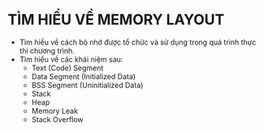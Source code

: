 # TÌM HIỂU VỀ MEMORY LAYOUT
- Tìm hiểu về cách bộ nhớ được tổ chức và sử dụng trong quá trình thực thi chương trình.
- Tìm hiểu về các khái niệm sau:
  - Text (Code) Segment
  - Data Segment (Initialized Data)
  - BSS Segment (Uninitialized Data)
  - Stack
  - Heap
  - Memory Leak
  - Stack Overflow

